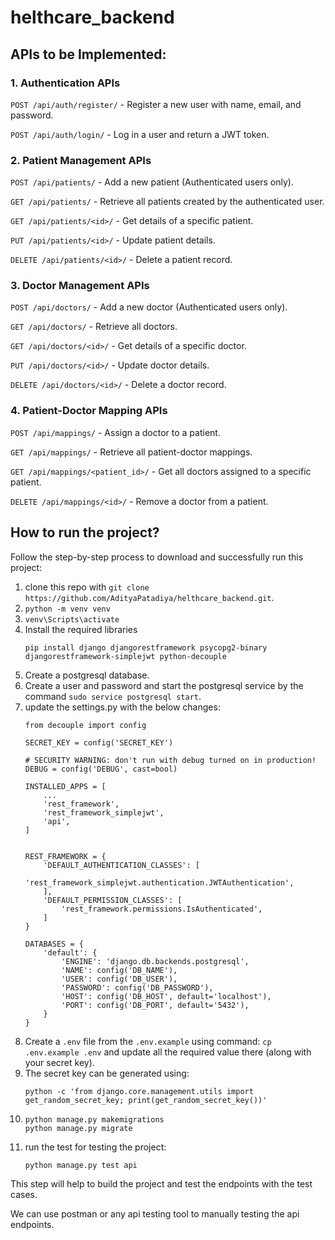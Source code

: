 # helthcare_backend
## APIs to be Implemented:

### 1. Authentication APIs

`POST /api/auth/register/` - Register a new user with name, email, and password.

`POST /api/auth/login/` - Log in a user and return a JWT token.
### 2. Patient Management APIs
`POST /api/patients/` - Add a new patient (Authenticated users only).

`GET /api/patients/` - Retrieve all patients created by the authenticated user.

`GET /api/patients/<id>/` - Get details of a specific patient.

`PUT /api/patients/<id>/` - Update patient details.

`DELETE /api/patients/<id>/` - Delete a patient record.


### 3. Doctor Management APIs
`POST /api/doctors/` - Add a new doctor (Authenticated users only).

`GET /api/doctors/` - Retrieve all doctors.

`GET /api/doctors/<id>/` - Get details of a specific doctor.

`PUT /api/doctors/<id>/` - Update doctor details.

`DELETE /api/doctors/<id>/` - Delete a doctor record.


### 4. Patient-Doctor Mapping APIs
`POST /api/mappings/` - Assign a doctor to a patient.

`GET /api/mappings/` - Retrieve all patient-doctor mappings.

`GET /api/mappings/<patient_id>/` - Get all doctors assigned to a specific patient.

`DELETE /api/mappings/<id>/` - Remove a doctor from a patient.



## How to run the project?
Follow the step-by-step process to download and successfully run this project:

1. clone this repo with `git clone https://github.com/AdityaPatadiya/helthcare_backend.git`.
2. `python -m venv venv`
3. `venv\Scripts\activate`
4. Install the required libraries
   ```
   pip install django djangorestframework psycopg2-binary djangorestframework-simplejwt python-decouple
   ```
5. Create a postgresql database.
6. Create a user and password and start the postgresql service by the command `sudo service postgresql start`.
7. update the settings.py with the below changes:
    ```
    from decouple import config
    
    SECRET_KEY = config('SECRET_KEY')
    
    # SECURITY WARNING: don't run with debug turned on in production!
    DEBUG = config('DEBUG', cast=bool)
    
    INSTALLED_APPS = [
        ...
        'rest_framework',
        'rest_framework_simplejwt',
        'api',
    ]
    
    
    REST_FRAMEWORK = {
        'DEFAULT_AUTHENTICATION_CLASSES': [
            'rest_framework_simplejwt.authentication.JWTAuthentication',
        ],
        'DEFAULT_PERMISSION_CLASSES': [
            'rest_framework.permissions.IsAuthenticated',
        ]
    }
    
    DATABASES = {
        'default': {
            'ENGINE': 'django.db.backends.postgresql',
            'NAME': config('DB_NAME'),
            'USER': config('DB_USER'),
            'PASSWORD': config('DB_PASSWORD'),
            'HOST': config('DB_HOST', default='localhost'),
            'PORT': config('DB_PORT', default='5432'),
        }
    }
    
    ```
8. Create a `.env` file from the `.env.example` using command: `cp .env.example .env` and update all the required value there (along with your secret key).
9. The secret key can be generated using:
    ```
    python -c 'from django.core.management.utils import get_random_secret_key; print(get_random_secret_key())'
    ```
10. ```
    python manage.py makemigrations
    python manage.py migrate
    ```
11. run the test for testing the project:
    ```
    python manage.py test api
    ```

This step will help to build the project and test the endpoints with the test cases.

We can use postman or any api testing tool to manually testing the api endpoints.


